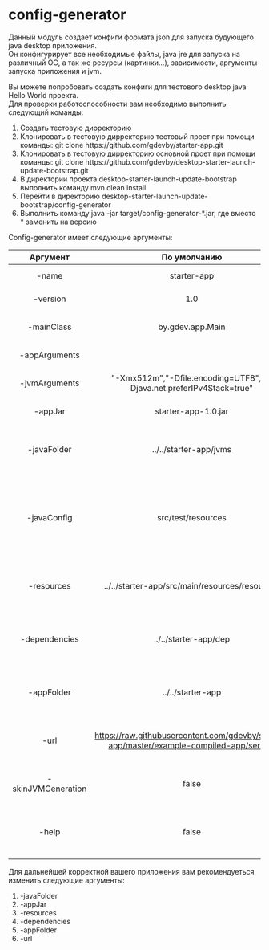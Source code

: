 # config-generator

Данный модуль создает конфиги формата json для запуска будующего java desktop приложения. <br>
Он конфигурирует все необходимые файлы, java jre для запуска на различный ОС, а так же ресурсы (картинки...), зависимости, аргументы запуска приложения и jvm.<br>

Вы можете попробовать создать конфиги для тестового desktop java Hello World проекта.</br>
Для проверки работоспособности вам необходимо выполнить следующий команды:<br>
<ol>
<li>Создать тестовую дирректорию</li>
<li>Клонировать в тестовую дирректорию тестовый проет при помощи команды: git clone https://github.com/gdevby/starter-app.git</li>
<li>Клонировать в тестовую дирректорию основной проет при помощи команды: git clone https://github.com/gdevby/desktop-starter-launch-update-bootstrap.git<br></li>
<li>В директории проекта desktop-starter-launch-update-bootstrap выполнить команду mvn clean install</li>
<li>Перейти в директорию desktop-starter-launch-update-bootstrap/config-generator</li>
<li>Выполнить команду java -jar target/config-generator-*.jar, где вместо * заменить на версию</li>

</ol>
Сonfig-generator имеет следующие аргументы:<br>

| Аргумент | По умолчанию  | Описание  |
| :------: | :-----------: | :-------: |
| -name| starter-app |Название приложения|  
| -version| 1.0 |Версия приложения|  
| -mainClass| by.gdev.app.Main |Главный класс для запуска приложения|  
| -appArguments|  |Aргументы приложения|  
| -jvmArguments| "-Xmx512m","-Dfile.encoding=UTF8", "-Djava.net.preferIPv4Stack=true" |Aргументы для java виртуальной машины|
| -appJar| starter-app-1.0.jar |запускаемый jar файл |  
| -javaFolder| ../../starter-app/jvms |Каталог, в котором хранится jvm для создания конфигурации java |  
| -javaConfig| src/test/resources |Сохраненный результат jvm конфигурации, можно переиспользовать без генерации каждый раз указав -flag=true|  
| -resources| ../../starter-app/src/main/resources/resources |Дирректория с необходимыми ресурсами для запуска приложения|  
| -dependencies| ../../starter-app/dep |Дирректория с необходимыми зависимостями для запуска приложения|  
| -appFolder| ../../starter-app |Каталог с вашим приложением. Он будет искать в target/appName-version.jar|  
| -url| https://raw.githubusercontent.com/gdevby/starter-app/master/example-compiled-app/server/ |Домен по которому будут доступны конфиги для скачивания|  
| -skinJVMGeneration| false |флаг позволяющий пропустить генерацию java|  
| -help| false |указав флаг true можно вызвать помощь с описание всех команд|  

Для дальнейшей корректной вашего приложения вам рекомендуеться изменить следующие аргументы:
<ol>
	<li>-javaFolder</li>
	<li>-appJar</li>
	<li>-resources</li>
	<li>-dependencies</li>
	<li>-appFolder</li>
	<li>-url</li>
</ol>